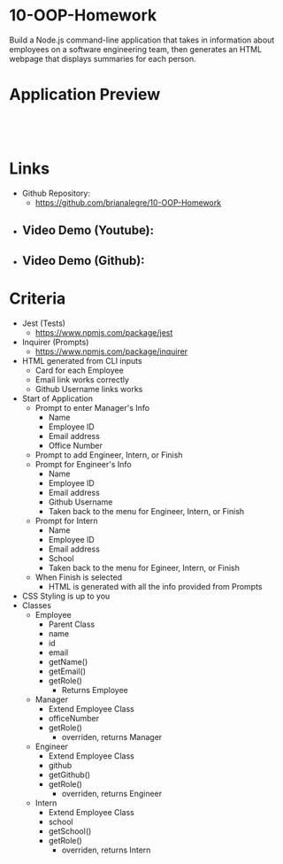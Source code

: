 # 10-OOP-Homework

Build a Node.js command-line application that takes in information about employees on a software engineering team, then generates an HTML webpage that displays summaries for each person.

# Application Preview

<p align="left">
    <img alt="" src="">
</p>

<p align="left">
   <img alt="" src="">
</p>

<p align="left">
   <img alt="" src="">
</p>

<p align="left">
   <img alt="" src="">
</p>

# Links

-   Github Repository:
    - https://github.com/brianalegre/10-OOP-Homework
-   Video Demo (Youtube):
    - 
-   Video Demo (Github):
    - 

# Criteria

- Jest (Tests)
    - https://www.npmjs.com/package/jest
- Inquirer (Prompts)
    - https://www.npmjs.com/package/inquirer
- HTML generated from CLI inputs
    - Card for each Employee
    - Email link works correctly
    - Github Username links works
- Start of Application
    - Prompt to enter Manager's Info
        - Name
        - Employee ID
        - Email address
        - Office Number
    - Prompt to add Engineer, Intern, or Finish
    - Prompt for Engineer's Info 
        - Name
        - Employee ID
        - Email address
        - Github Username
        - Taken back to the menu for Engineer, Intern, or Finish
    - Prompt for Intern
        - Name
        - Employee ID
        - Email address
        - School
        - Taken back to the menu for Egineer, Intern, or Finish
    - When Finish is selected
        - HTML is generated with all the info provided from Prompts
- CSS Styling is up to you
- Classes
    - Employee
        - Parent Class
        - name
        - id
        - email
        - getName()
        - getEmail()
        - getRole()
            - Returns Employee
    - Manager
        - Extend Employee Class
        - officeNumber
        - getRole()
            - overriden, returns Manager
    - Engineer
        - Extend Employee Class
        - github
        - getGithub()
        - getRole()
            - overriden, returns Engineer
    - Intern
        - Extend Employee Class
        - school
        - getSchool()
        - getRole()
            - overriden, returns Intern

    

